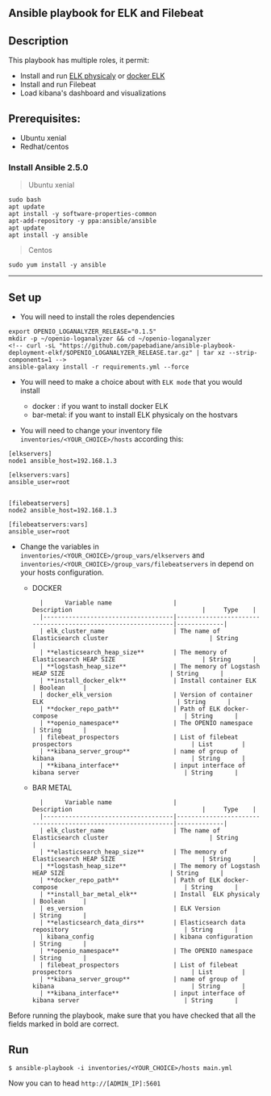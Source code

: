 Ansible playbook for ELK and Filebeat
------
## Description

This playbook has multiple roles, it permit:

* Install and run [ELK physicaly](https://www.elastic.co/elk-stack) or  [docker ELK](https://github.com/papebadiane/docker-elkf)
* Install and run Filebeat
* Load kibana's dashboard and visualizations


## Prerequisites:

- Ubuntu xenial
- Redhat/centos

### Install Ansible 2.5.0

> Ubuntu xenial

```
sudo bash
apt update
apt install -y software-properties-common
apt-add-repository -y ppa:ansible/ansible
apt update
apt install -y ansible

```
> Centos

```
sudo yum install -y ansible
```
--------------------------

##  Set up

* You will need to  install the roles dependencies

```
export OPENIO_LOGANALYZER_RELEASE="0.1.5"
mkdir -p ~/openio-loganalyzer && cd ~/openio-loganalyzer
<!-- curl -sL "https://github.com/papebadiane/ansible-playbook-deployment-elkf/$OPENIO_LOGANALYZER_RELEASE.tar.gz" | tar xz --strip-components=1 -->
ansible-galaxy install -r requirements.yml --force

```
* You will need to make a choice about with `ELK mode` that you would install

  - docker : if you want to install docker ELK
  - bar-metal: if you want to install ELK physicaly on the hostvars


* You will need to change your inventory file `inventories/<YOUR_CHOICE>/hosts` according this:

```
[elkservers]
node1 ansible_host=192.168.1.3

[elkservers:vars]
ansible_user=root


[filebeatservers]
node2 ansible_host=192.168.1.3

[filebeatservers:vars]
ansible_user=root

```


* Change the variables in `inventories/<YOUR_CHOICE>/group_vars/elkservers` and `inventories/<YOUR_CHOICE>/group_vars/filebeatservers` in depend on your hosts configuration.

  - DOCKER  


          |      Variable name                 |               Description                                    |     Type    |
          |------------------------------------|--------------------------------------------------------------|-------------|
          | elk_cluster_name                   | The name of Elasticsearch cluster                            | String      |
          | **elasticsearch_heap_size**        | The memory of Elasticsearch HEAP SIZE                        | String      |
          | **logstash_heap_size**             | The memory of Logstash HEAP SIZE                             | String      |
          | **install_docker_elk**             | Install container ELK                                        | Boolean     |
          | docker_elk_version                 | Version of container ELK                                     | String      |
          | **docker_repo_path**               | Path of ELK docker-compose                                   | String      |
          | **openio_namespace**               | The OPENIO namespace                                         | String      |
          | filebeat_prospectors               | List of filebeat prospectors                                 | List        |
          | **kibana_server_group**            | name of group of kibana                                      | String      |
          | **kibana_interface**               | input interface of kibana server                             | String      |



  - BAR METAL

          |      Variable name                 |               Description                                    |     Type    |
          |------------------------------------|--------------------------------------------------------------|-------------|
          | elk_cluster_name                   | The name of Elasticsearch cluster                            | String      |
          | **elasticsearch_heap_size**        | The memory of Elasticsearch HEAP SIZE                        | String      |
          | **logstash_heap_size**             | The memory of Logstash HEAP SIZE                             | String      |
          | **docker_repo_path**               | Path of ELK docker-compose                                   | String      |
          | **install_bar_metal_elk**          | Install  ELK physicaly                                       | Boolean     |
          | es_version                         | ELK Version                                                  | String      |
          | **elasticsearch_data_dirs**        | Elasticsearch data repository                                | String      |
          | kibana_config                      | kibana configuration                                         | String      |
          | **openio_namespace**               | The OPENIO namespace                                         | String      |
          | filebeat_prospectors               | List of filebeat prospectors                                 | List        |
          | **kibana_server_group**            | name of group of kibana                                      | String      |
          | **kibana_interface**               | input interface of kibana server                             | String      |

Before running the playbook, make sure that you have checked that all the fields marked in bold are correct.
## Run

```
$ ansible-playbook -i inventories/<YOUR_CHOICE>/hosts main.yml

```

Now you can to head `http://[ADMIN_IP]:5601`
